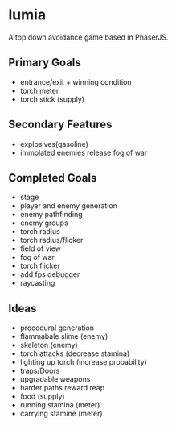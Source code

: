 # lumia

A top down avoidance game based in PhaserJS.

## Primary Goals

- entrance/exit + winning condition
- torch meter
- torch stick (supply)

## Secondary Features
- explosives(gasoline)
- immolated enemies release fog of war

## Completed Goals
- stage
- player and enemy generation
- enemy pathfinding
- enemy groups
- torch radius
- torch radius/flicker
- field of view
- fog of war
- torch flicker
- add fps debugger
- raycasting

## Ideas 
- procedural generation
- flammabale slime (enemy)
- skeleton (enemy)
- torch attacks (decrease stamina)
- lighting up torch (increase probability)
- traps/Doors
- upgradable weapons
- harder paths reward reap
- food (supply)
- running stamina (meter)
- carrying stamine (meter)

